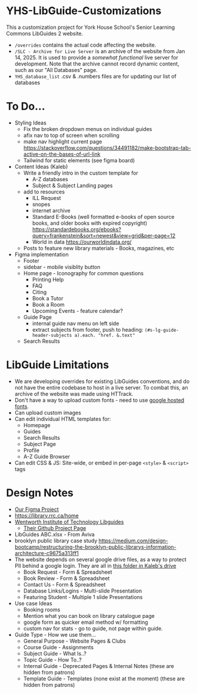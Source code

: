 # YHS-LibGuide-Customizations
 This a customization project for York House School's Senior Learning Commons LibGuides 2 website.

- `/overrides` contains the actual code affecting the website.
- `/SLC - Archive for Live Server` is an archive of the website from Jan 14, 2025. It is used to provide a *somewhat functional* live server for development. Note that the archive cannot record dynamic content, such as our "All Databases" page.
- `YHS_database_list` .csv & .numbers files are for updating our list of databases

# To Do...
- Styling Ideas
	- Fix the broken dropdown menus on individual guides
	- afix nav to top of screen when scrolling
	- make nav highlight current page https://stackoverflow.com/questions/34491182/make-bootstrap-tab-active-on-the-bases-of-url-link
	- Tailwind for static elements (see figma board)
- Content Ideas (Kaleb)
	- Write a friendly intro in the custom template for 
		- A-Z databases
		- Subject & Subject Landing pages
	- add to resources
		- ILL Request
		- snopes
		- internet archive
		- Standard E-Books (well formatted e-books of open source books, and older books with expired copyright) https://standardebooks.org/ebooks?query=frankenstein&sort=newest&view=grid&per-page=12
		- World in data https://ourworldindata.org/
	- Posts to feature new library materials - Books, magazines, etc
- Figma implementation
	- Footer
	- sidebar - mobile visiblity button
	- Home page - Iconography for common questions
		- Printing Help
		- FAQ
		- Citing
		- Book a Tutor
		- Book a Room
		- Upcoming Events - feature calendar?
	- Guide Page
		- internal guide nav menu on left side
		- extract subjects from footer, push to heading: `(#s-lg-guide-header-subjects a).each. "href. &.text"`
	- Search Results

# LibGuide Limitations
- We are developing overrides for existing LibGuides conventions, and do not have the entire codebase to host in a live server. To combat this, an archive of the website was made using HTTrack. 
- Don't have a way to upload custom fonts - need to use [google hosted fonts](https://fonts.google.com/).
- Can upload custom images
- Can edit individual HTML templates for:
    - Homepage
    - Guides
    - Search Results
    - Subject Page
    - Profile
    - A-Z Guide Browser
- Can edit CSS & JS: Site-wide, or embed in per-page `<style>` & `<script>` tags
# Design Notes
- [Our Figma Project](https://www.figma.com/design/sTxIk3kZhqVAVE7eAGqGH3/SLC?node-id=1-9384&t=Tm2fjONQBzFeh19G-0)
- https://library.rrc.ca/home
- [Wentworth Institute of Technology Libguides](https://library.wit.edu/home)
    - [Their Github Project Page](https://github.com/Adam-Shire-WIT/libguides2-customizations?tab=readme-ov-file)
- LibGuides ABC.xlsx - From Aviva
- brooklyn public library case study https://medium.com/design-bootcamp/restructuring-the-brooklyn-public-librarys-information-architecture-c9675a313ff1
- The website depends on several google drive files, as a way to protect PII behind a google login. They are all in [this folder in Kaleb's drive](https://drive.google.com/drive/folders/1udwNokphi7hSrDBAW7WRa8ySkBLZvj1Y)
	- Book Request - Form & Spreadsheet
	- Book Review - Form & Spreadsheet
	- Contact Us - Form & Spreadsheet
	- Database Links/Logins - Multi-slide Presentation
	- Featuring Student - Multiple 1 slide Presentations
- Use case Ideas
    - Booking rooms
    - Mention what you can book on library catalogue page
    - google form as quicker email method w/ formatting
    - custom nav for stats - go to guide, not page within guide.
- Guide Type - How we use them...
    - General Purpose - Website Pages & Clubs
    - Course Guide - Assignments
    - Subject Guide - What Is..?
    - Topic Guide - How To..?
    - Internal Guide - Deprecated Pages & Internal Notes (these are hidden from patrons)
    - Template Guide - Templates (none exist at the moment) (these are hidden from patrons)